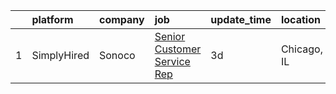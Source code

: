 

|    | platform    | company   | job                                                                                                                               | update_time   | location    |
|---:|:------------|:----------|:----------------------------------------------------------------------------------------------------------------------------------|:--------------|:------------|
|  1 | SimplyHired | Sonoco    | [Senior Customer Service Rep](https://www.simplyhired.com/job/U2s0mcKeg9EIydGl-iiZupOfMyIUXt3FbfmpXQU6kUT1Mo_eDbBAXw?q=artworker) | 3d            | Chicago, IL |